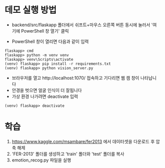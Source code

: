 # 데모 실행 방법
* backend/src/flaskapp 폴더에서 쉬프트+마우스 오른쪽 버튼 동시에 눌러서 '여기에 PowerShell 창 열기' 클릭

* PowerShell 창이 열리면 다음과 같이 입력
```
flaskapp> cmd
flaskapp> python -m venv venv
flaskapp> venv\Scripts\activate
(venv) flaskapp> pip install -r requirements.txt
(venv) flaskapp> python vision_server.py
```
* 브라우저를 열고 http://localhost:1070/ 접속하고 기다리면 웹 캠 창이 나타납니다
* 안경을 벗으면 얼굴 인식이 더 잘됩니다
* 가상 환경 나가려면 deactivate 입력
```
(venv) flaskapp> deactivate
```

# 학습
1. https://www.kaggle.com/msambare/fer2013 에서 데이터셋을 다운로드 후 압축 해제
2. 'FER-2013' 폴더를 생성하고 'train' 폴더와 'test' 폴더를 복사
3. emotion_recog.py 파일을 실행 